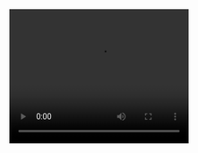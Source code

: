 <video width="320" height="240" controls>
  <source src="high peak.mp4" type="video/mp4">.
</video>
